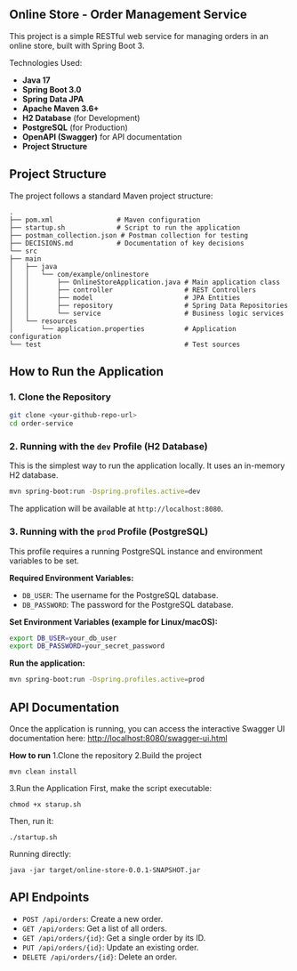 ## **Online Store - Order Management Service**
This project is a simple RESTful web service for managing orders in an online store, built with Spring Boot 3.

Technologies Used:
- **Java 17**
- **Spring Boot 3.0**
- **Spring Data JPA**
- **Apache Maven 3.6+**
- **H2 Database** (for Development)
- **PostgreSQL** (for Production)
- **OpenAPI (Swagger)** for API documentation
- **Project Structure**<br/>

## Project Structure
The project follows a standard Maven project structure:
````
.
├── pom.xml                # Maven configuration
├── startup.sh             # Script to run the application
├── postman_collection.json # Postman collection for testing
├── DECISIONS.md           # Documentation of key decisions
└── src
├── main
│   ├── java
│   │   └── com/example/onlinestore
│   │       ├── OnlineStoreApplication.java # Main application class
│   │       ├── controller                  # REST Controllers
│   │       ├── model                       # JPA Entities
│   │       ├── repository                  # Spring Data Repositories
│   │       └── service                     # Business logic services
│   └── resources
│       └── application.properties          # Application configuration
└── test                                    # Test sources
````

## How to Run the Application

### 1. Clone the Repository
```bash
git clone <your-github-repo-url>
cd order-service
```
### 2. Running with the `dev` Profile (H2 Database)
This is the simplest way to run the application locally. It uses an in-memory H2 database.

```bash
mvn spring-boot:run -Dspring.profiles.active=dev
```
The application will be available at `http://localhost:8080`.

### 3. Running with the `prod` Profile (PostgreSQL)
This profile requires a running PostgreSQL instance and environment variables to be set.

**Required Environment Variables:**
- `DB_USER`: The username for the PostgreSQL database.
- `DB_PASSWORD`: The password for the PostgreSQL database.

**Set Environment Variables (example for Linux/macOS):**
```bash
export DB_USER=your_db_user
export DB_PASSWORD=your_secret_password
```

**Run the application:**
```bash
mvn spring-boot:run -Dspring.profiles.active=prod
```
## API Documentation
Once the application is running, you can access the interactive Swagger UI documentation here:
[http://localhost:8080/swagger-ui.html](http://localhost:8080/swagger-ui.html)

**How to run**
1.Clone the repository
2.Build the project

````
mvn clean install
````

3.Run the Application
First, make the script executable:
````
chmod +x starup.sh
````
Then, run it:
````
./startup.sh
````
Running directly:
````
java -jar target/online-store-0.0.1-SNAPSHOT.jar
````

## API Endpoints
- `POST /api/orders`: Create a new order.
- `GET /api/orders`: Get a list of all orders.
- `GET /api/orders/{id}`: Get a single order by its ID.
- `PUT /api/orders/{id}`: Update an existing order.
- `DELETE /api/orders/{id}`: Delete an order.

